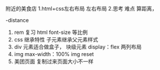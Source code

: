 附近的美食店
 1.html+css左右布局 左右布局 
 2.思考 难点 算距离，

 -distance


1. rem 复习  html font-size 等比例
2. css 继承特性 子元素继承父元素样式
3. div 元素适合做盒子， 块级元素 display：flex  两列布局
4. img  max-width：100%  img reset
5. 美团页面 复制过来页面大小不一样